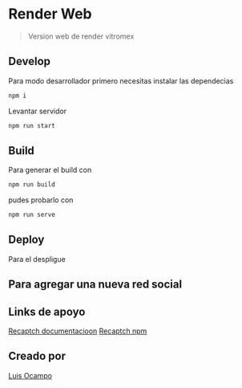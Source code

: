 # Render Web 
> Version web de render vitromex

## Develop
Para modo desarrollador primero necesitas instalar las dependecias

```bash
npm i
```

Levantar servidor
```bash
npm run start
```

## Build
Para generar el build con 


```bash
npm run build
```

pudes probarlo con 


```bash
npm run serve
```

## Deploy
Para el despligue


## Para agregar una nueva red social
## Links de apoyo

[Recaptch documentacioon](https://developers.google.com/recaptcha/intro)
[Recaptch npm](https://www.npmjs.com/package/reaptcha)


## Creado por

[Luis Ocampo](https://github.com/Luis-Blash)


